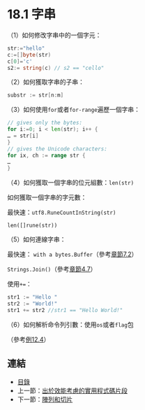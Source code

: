 # 18.1 字串

（1）如何修改字串中的一個字元：

```go
str:="hello"
c:=[]byte(str)
c[0]='c'
s2:= string(c) // s2 == "cello"
```

（2）如何獲取字串的子串：

```go
substr := str[n:m]
```

（3）如何使用`for`或者`for-range`遍歷一個字串：

```go
// gives only the bytes:
for i:=0; i < len(str); i++ {
… = str[i]
}
// gives the Unicode characters:
for ix, ch := range str {
…
}
```

（4）如何獲取一個字串的位元組數：`len(str)`

 如何獲取一個字串的字元數：

 最快速：`utf8.RuneCountInString(str)` 

 `len([]rune(str))` 

（5）如何連線字串：

 最快速：
`with a bytes.Buffer`（參考[章節7.2](07.2.md)）

`Strings.Join()`（參考[章節4.7](04.7.md)）
    
使用`+=`：

 ```go
 str1 := "Hello " 
 str2 := "World!"
 str1 += str2 //str1 == "Hello World!"
 ```

（6）如何解析命令列引數：使用`os`或者`flag`包

（參考[例12.4](examples/chapter_12/fileinput.go)）

## 連結

- [目錄](directory.md)
- 上一節：[出於效能考慮的實用程式碼片段](18.0.md)
- 下一節：[陣列和切片](18.2.md)